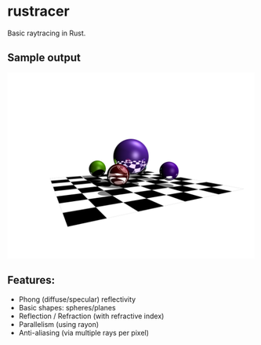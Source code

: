 # rustracer

Basic raytracing in Rust.

## Sample output

![demo image](https://raw.githubusercontent.com/jarredbarber/rustracer/main/image_demo.png)

## Features:

* Phong (diffuse/specular) reflectivity
* Basic shapes: spheres/planes
* Reflection / Refraction (with refractive index)
* Parallelism (using rayon)
* Anti-aliasing (via multiple rays per pixel)

